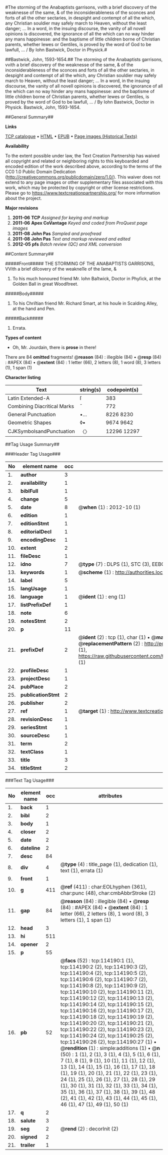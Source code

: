 #The storming of the Anabaptists garrisons, vvith a brief discovery of the weaknesse of the same, & of the inconsiderableness of the sconces and forts of all the other sectaries, in despight and contempt of all the which, any Christian souldier may safely march to Heaven, without the least danger; ... In a word, in the insuing discourse, the vanity of all novell opinions is discovered, the ignorance of all the which can no way hinder any mans happinesse: and the baptisme of little children borne of Christian parents, whether Iewes or Gentiles, is proved by the word of God to be lawfull, ... / By Iohn Bastwick, Doctor in Physick.#

##Bastwick, John, 1593-1654.##
The storming of the Anabaptists garrisons, vvith a brief discovery of the weaknesse of the same, & of the inconsiderableness of the sconces and forts of all the other sectaries, in despight and contempt of all the which, any Christian souldier may safely march to Heaven, without the least danger; ... In a word, in the insuing discourse, the vanity of all novell opinions is discovered, the ignorance of all the which can no way hinder any mans happinesse: and the baptisme of little children borne of Christian parents, whether Iewes or Gentiles, is proved by the word of God to be lawfull, ... / By Iohn Bastwick, Doctor in Physick.
Bastwick, John, 1593-1654.

##General Summary##

**Links**

[TCP catalogue](http://www.ota.ox.ac.uk/tcp/)  • 
[HTML](http://tei.it.ox.ac.uk/tcp/Texts-HTML/free/A76/A76088.html)  • 
[EPUB](http://tei.it.ox.ac.uk/tcp/Texts-EPUB/free/A76/A76088.epub) • 
[Page images (Historical Texts)](https://historicaltexts.jisc.ac.uk/eebo-99862041e)

**Availability**

To the extent possible under law, the Text Creation Partnership has waived all copyright and related or neighboring rights to this keyboarded and encoded edition of the work described above, according to the terms of the CC0 1.0 Public Domain Dedication (http://creativecommons.org/publicdomain/zero/1.0/). This waiver does not extend to any page images or other supplementary files associated with this work, which may be protected by copyright or other license restrictions. Please go to https://www.textcreationpartnership.org/ for more information about the project.

**Major revisions**

1. __2011-06__ __TCP__ *Assigned for keying and markup*
1. __2011-06__ __Apex CoVantage__ *Keyed and coded from ProQuest page images*
1. __2011-08__ __John Pas__ *Sampled and proofread*
1. __2011-08__ __John Pas__ *Text and markup reviewed and edited*
1. __2012-05__ __pfs__ *Batch review (QC) and XML conversion*

##Content Summary##

#####Front#####
 THE STORMING OF THE ANABAPTISTS GARRISONS, VVith a brief diſcovery of the weakneſſe of the ſame, & 
1. To his much honoured friend Mr. Iohn Baſtwick, Doctor in Phyſick, at the Golden Ball in great Woodſtreet.

#####Body#####

1. To his Chriſtian friend Mr. Richard Smart, at his houſe in Scalding Alley, at the hand and Pen.

#####Back#####

1. Errata.

**Types of content**

  * Oh, Mr. Jourdain, there is **prose** in there!

There are 84 **omitted** fragments! 
 @__reason__ (84) : illegible (84)  •  @__resp__ (84) : #APEX (84)  •  @__extent__ (84) : 1 letter (66), 2 letters (8), 1 word (8), 3 letters (1), 1 span (1)

**Character listing**


|Text|string(s)|codepoint(s)|
|---|---|---|
|Latin Extended-A|ſ|383|
|Combining             Diacritical Marks|̄|772|
|General Punctuation|•…|8226 8230|
|Geometric Shapes|◊▪|9674 9642|
|CJKSymbolsandPunctuation|〈〉|12296 12297|

##Tag Usage Summary##

###Header Tag Usage###

|No|element name|occ|attributes|
|---|---|---|---|
|1.|__author__|3||
|2.|__availability__|1||
|3.|__biblFull__|1||
|4.|__change__|5||
|5.|__date__|8| @__when__ (1) : 2012-10 (1)|
|6.|__edition__|1||
|7.|__editionStmt__|1||
|8.|__editorialDecl__|1||
|9.|__encodingDesc__|1||
|10.|__extent__|2||
|11.|__fileDesc__|1||
|12.|__idno__|7| @__type__ (7) : DLPS (1), STC (3), EEBO-CITATION (1), PROQUEST (1), VID (1)|
|13.|__keywords__|1| @__scheme__ (1) : http://authorities.loc.gov/ (1)|
|14.|__label__|5||
|15.|__langUsage__|1||
|16.|__language__|1| @__ident__ (1) : eng (1)|
|17.|__listPrefixDef__|1||
|18.|__note__|6||
|19.|__notesStmt__|2||
|20.|__p__|11||
|21.|__prefixDef__|2| @__ident__ (2) : tcp (1), char (1)  •  @__matchPattern__ (2) : ([0-9\-]+):([0-9IVX]+) (1), (.+) (1)  •  @__replacementPattern__ (2) : http://eebo.chadwyck.com/downloadtiff?vid=$1&page=$2 (1), https://raw.githubusercontent.com/textcreationpartnership/Texts/master/tcpchars.xml#$1 (1)|
|22.|__profileDesc__|1||
|23.|__projectDesc__|1||
|24.|__pubPlace__|2||
|25.|__publicationStmt__|2||
|26.|__publisher__|2||
|27.|__ref__|1| @__target__ (1) : http://www.textcreationpartnership.org/docs/. (1)|
|28.|__revisionDesc__|1||
|29.|__seriesStmt__|1||
|30.|__sourceDesc__|1||
|31.|__term__|2||
|32.|__textClass__|1||
|33.|__title__|3||
|34.|__titleStmt__|2||


###Text Tag Usage###

|No|element name|occ|attributes|
|---|---|---|---|
|1.|__back__|1||
|2.|__bibl__|2||
|3.|__body__|1||
|4.|__closer__|2||
|5.|__date__|2||
|6.|__dateline__|2||
|7.|__desc__|84||
|8.|__div__|4| @__type__ (4) : title_page (1), dedication (1), text (1), errata (1)|
|9.|__front__|1||
|10.|__g__|411| @__ref__ (411) : char:EOLhyphen (361), char:punc (48), char:cmbAbbrStroke (2)|
|11.|__gap__|84| @__reason__ (84) : illegible (84)  •  @__resp__ (84) : #APEX (84)  •  @__extent__ (84) : 1 letter (66), 2 letters (8), 1 word (8), 3 letters (1), 1 span (1)|
|12.|__head__|3||
|13.|__hi__|511||
|14.|__opener__|2||
|15.|__p__|55||
|16.|__pb__|52| @__facs__ (52) : tcp:114190:1 (1), tcp:114190:2 (2), tcp:114190:3 (2), tcp:114190:4 (2), tcp:114190:5 (2), tcp:114190:6 (2), tcp:114190:7 (2), tcp:114190:8 (2), tcp:114190:9 (2), tcp:114190:10 (2), tcp:114190:11 (2), tcp:114190:12 (2), tcp:114190:13 (2), tcp:114190:14 (2), tcp:114190:15 (2), tcp:114190:16 (2), tcp:114190:17 (2), tcp:114190:18 (2), tcp:114190:19 (2), tcp:114190:20 (2), tcp:114190:21 (2), tcp:114190:22 (2), tcp:114190:23 (2), tcp:114190:24 (2), tcp:114190:25 (2), tcp:114190:26 (2), tcp:114190:27 (1)  •  @__rendition__ (1) : simple:additions (1)  •  @__n__ (50) : 1 (1), 2 (1), 3 (1), 4 (1), 5 (1), 6 (1), 7 (1), 8 (1), 9 (1), 10 (1), 11 (1), 12 (1), 13 (1), 14 (1), 15 (1), 16 (1), 17 (1), 18 (1), 19 (1), 20 (1), 21 (1), 22 (1), 23 (1), 24 (1), 25 (1), 26 (1), 27 (1), 28 (1), 29 (1), 30 (1), 31 (1), 32 (1), 33 (1), 34 (1), 35 (1), 36 (1), 37 (1), 38 (1), 39 (1), 48 (2), 41 (1), 42 (1), 43 (1), 44 (1), 45 (1), 46 (1), 47 (1), 49 (1), 50 (1)|
|17.|__q__|2||
|18.|__salute__|3||
|19.|__seg__|2| @__rend__ (2) : decorInit (2)|
|20.|__signed__|2||
|21.|__trailer__|1||
